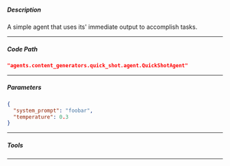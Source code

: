 ##### Description
A simple agent that uses its' immediate output to accomplish tasks.

---

##### Code Path
```json
"agents.content_generators.quick_shot.agent.QuickShotAgent"
```
---


##### Parameters
```json
{
  "system_prompt": "foobar",
  "temperature": 0.3
}
```
---
##### Tools


---